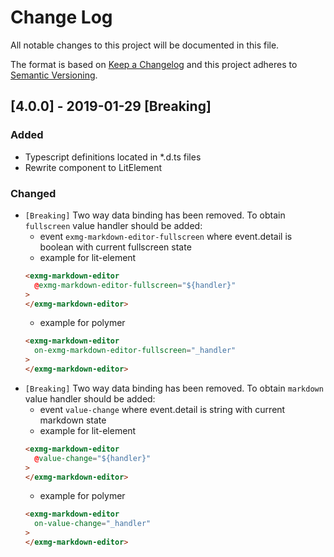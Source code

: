 # Change Log

All notable changes to this project will be documented in this file.

The format is based on [Keep a Changelog](http://keepachangelog.com/)
and this project adheres to [Semantic Versioning](http://semver.org/).

<!--
   PRs should document their user-visible changes (if any) in the
   Unreleased section, uncommenting the header as necessary.
-->
<!-- ### Added -->
<!-- ### Changed -->
<!-- ### Removed -->
<!-- ### Fixed -->

## [4.0.0] - 2019-01-29 [Breaking]
### Added
* Typescript definitions located in *.d.ts files
* Rewrite component to LitElement
### Changed
* `[Breaking]` Two way data binding has been removed. To obtain `fullscreen` value handler should be added:
  * event `exmg-markdown-editor-fullscreen` where event.detail is boolean with current fullscreen state
  * example for lit-element
  ```html
  <exmg-markdown-editor
    @exmg-markdown-editor-fullscreen="${handler}"
  >
  </exmg-markdown-editor>
  ```
    * example for polymer
    ```html
    <exmg-markdown-editor
      on-exmg-markdown-editor-fullscreen="_handler"
    >
    </exmg-markdown-editor>
    ```
* `[Breaking]` Two way data binding has been removed. To obtain `markdown` value handler should be added:
  * event `value-change` where event.detail is string with current markdown state
  * example for lit-element
  ```html
  <exmg-markdown-editor
    @value-change="${handler}"
  >
  </exmg-markdown-editor>
  ```
    * example for polymer
    ```html
    <exmg-markdown-editor
      on-value-change="_handler"
    >
    </exmg-markdown-editor>
    ```

